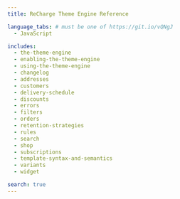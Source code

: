 ```yaml
---
title: ReCharge Theme Engine Reference

language_tabs: # must be one of https://git.io/vQNgJ
  - JavaScript

includes:
  - the-theme-engine
  - enabling-the-theme-engine
  - using-the-theme-engine
  - changelog
  - addresses
  - customers
  - delivery-schedule
  - discounts
  - errors
  - filters
  - orders
  - retention-strategies
  - rules
  - search
  - shop
  - subscriptions
  - template-syntax-and-semantics
  - variants
  - widget

search: true
---
```


